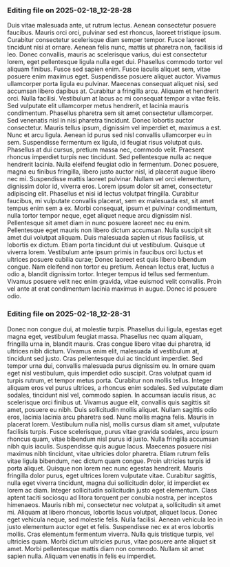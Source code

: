 

### Editing file on 2025-02-18_12-28-28

Duis vitae malesuada ante, ut rutrum lectus. Aenean consectetur posuere faucibus. Mauris orci orci, pulvinar sed est rhoncus, laoreet tristique ipsum. Curabitur consectetur scelerisque diam semper tempor. Fusce laoreet tincidunt nisi at ornare. Aenean felis nunc, mattis ut pharetra non, facilisis id leo. Donec convallis, mauris ac scelerisque varius, dui est consectetur lorem, eget pellentesque ligula nulla eget dui. Phasellus commodo tortor vel aliquam finibus. Fusce sed sapien enim. Fusce iaculis aliquet sem, vitae posuere enim maximus eget. Suspendisse posuere aliquet auctor. Vivamus ullamcorper porta ligula eu pulvinar.
Maecenas consequat aliquet nisi, sed accumsan libero dapibus at. Curabitur a fringilla arcu. Aliquam et hendrerit orci. Nulla facilisi. Vestibulum at lacus ac mi consequat tempor a vitae felis. Sed vulputate elit ullamcorper metus hendrerit, et lacinia mauris condimentum. Phasellus pharetra sem sit amet consectetur ullamcorper. Sed venenatis nisl in nisi pharetra tincidunt. Donec lobortis auctor consectetur. Mauris tellus ipsum, dignissim vel imperdiet et, maximus a est. Nunc et arcu ligula. Aenean id purus sed nisl convallis ullamcorper eu in sem. Suspendisse fermentum ex ligula, id feugiat risus volutpat quis.
Phasellus at dui cursus, pretium massa nec, commodo velit. Praesent rhoncus imperdiet turpis nec tincidunt. Sed pellentesque nulla ac neque hendrerit lacinia. Nulla eleifend feugiat odio in fermentum. Donec posuere, magna eu finibus fringilla, libero justo auctor nisl, id placerat augue libero nec mi. Suspendisse mattis laoreet pulvinar. Nullam vel orci elementum, dignissim dolor id, viverra eros. Lorem ipsum dolor sit amet, consectetur adipiscing elit. Phasellus et nisi id lectus volutpat fringilla. Curabitur faucibus, mi vulputate convallis placerat, sem ex malesuada est, sit amet tempus enim sem a ex. Morbi consequat, ipsum et pulvinar condimentum, nulla tortor tempor neque, eget aliquet neque arcu dignissim nisl. Pellentesque sit amet diam in nunc posuere laoreet nec eu enim. Pellentesque eget mauris non libero dictum accumsan. Nulla suscipit sit amet dui volutpat aliquam. Duis malesuada sapien ut risus facilisis, ut lobortis ex dictum.
Etiam porta tincidunt dui ut vestibulum. Quisque ut viverra lorem. Vestibulum ante ipsum primis in faucibus orci luctus et ultrices posuere cubilia curae; Donec laoreet est quis libero bibendum congue. Nam eleifend non tortor eu pretium. Aenean lectus erat, luctus a odio a, blandit dignissim tortor. Integer tempus id tellus sed fermentum. Vivamus posuere velit nec enim gravida, vitae euismod velit convallis. Proin vel ante at erat condimentum lacinia maximus in augue. Donec id posuere odio.




### Editing file on 2025-02-18_12-28-31

Donec non congue dui, at molestie turpis. Phasellus dui ligula, egestas eget magna eget, vestibulum feugiat massa. Phasellus nec quam aliquam, fringilla urna in, blandit mauris. Cras congue libero vitae dui pharetra, id ultrices nibh dictum. Vivamus enim elit, malesuada id vestibulum at, tincidunt sed justo. Cras pellentesque dui ac tincidunt imperdiet. Sed tempor urna dui, convallis malesuada purus dignissim eu. In ornare quam eget nisl vestibulum, quis imperdiet odio suscipit. Cras volutpat quam id turpis rutrum, et tempor metus porta. Curabitur non mollis tellus. Integer aliquam eros vel purus ultrices, a rhoncus enim sodales.
Sed vulputate diam sodales, tincidunt nisl vel, commodo sapien. In accumsan iaculis risus, ac scelerisque orci finibus ut. Vivamus augue elit, convallis quis sagittis sit amet, posuere eu nibh. Duis sollicitudin mollis aliquet. Nullam sagittis odio eros, lacinia lacinia arcu pharetra sed. Nunc mollis magna felis. Mauris in placerat lorem. Vestibulum nulla nisl, mollis cursus diam sit amet, vulputate facilisis turpis. Fusce scelerisque, purus vitae gravida sodales, arcu ipsum rhoncus quam, vitae bibendum nisl purus id justo. Nulla fringilla accumsan nibh quis iaculis. Suspendisse quis augue lacus. Maecenas posuere nisi maximus nibh tincidunt, vitae ultricies dolor pharetra. Etiam rutrum felis vitae ligula bibendum, nec dictum quam congue. Proin ultricies turpis id porta aliquet. Quisque non lorem nec nunc egestas hendrerit.
Mauris fringilla dolor purus, eget ultrices lorem vulputate vitae. Curabitur sagittis, nulla eget viverra tincidunt, magna dui sollicitudin dolor, id imperdiet ex lorem ac diam. Integer sollicitudin sollicitudin justo eget elementum. Class aptent taciti sociosqu ad litora torquent per conubia nostra, per inceptos himenaeos. Mauris nibh mi, consectetur nec volutpat a, sollicitudin sit amet mi. Aliquam at libero rhoncus, lobortis lacus volutpat, aliquet lacus. Donec eget vehicula neque, sed molestie felis. Nulla facilisi. Aenean vehicula leo in justo elementum auctor eget et felis. Suspendisse nec ex at eros lobortis mollis. Cras elementum fermentum viverra. Nulla quis tristique turpis, vel ultricies quam. Morbi dictum ultricies purus, vitae posuere ante aliquet sit amet. Morbi pellentesque mattis diam non commodo. Nullam sit amet sapien nulla. Aliquam venenatis in felis eu imperdiet.


